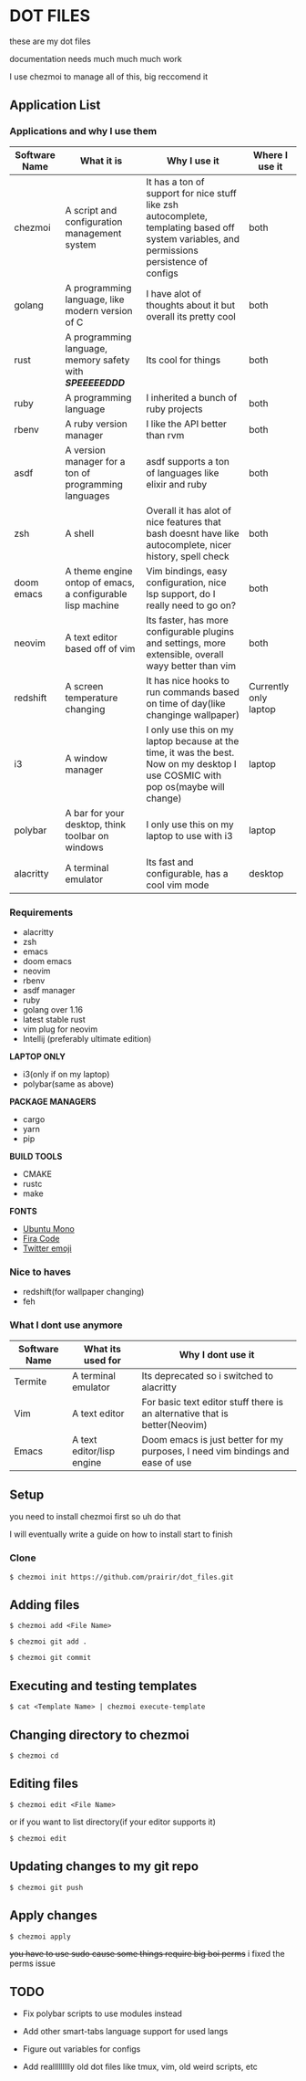 # DOT FILES

these are my dot files

documentation needs much much much work

I use chezmoi to manage all of this, big reccomend it

## Application List

### Applications and why I use them

|Software Name| What it is | Why I use it | Where I use it|
--- | --- | --- | ---
|chezmoi|A script and configuration management system| It has a ton of support for nice stuff like zsh autocomplete, templating based off system variables, and permissions persistence of configs | both|
|golang|A programming language, like modern version of C| I have alot of thoughts about it but overall its pretty cool | both|
|rust| A programming language, memory safety with ***SPEEEEEDDD***| Its cool for things| both|
|ruby|A programming language|I inherited a bunch of ruby projects| both|
|rbenv|A ruby version manager|I like the API better than rvm | both|
|asdf|A version manager for a ton of programming languages| asdf supports a ton of languages like elixir and ruby| both|
|zsh|A shell| Overall it has alot of nice features that bash doesnt have like autocomplete, nicer history, spell check | both|
|doom emacs|A theme engine ontop of emacs, a configurable lisp machine| Vim bindings, easy configuration, nice lsp support, do I really need to go on?| both|
|neovim|A text editor based off of vim| Its faster, has more configurable plugins and settings, more extensible, overall wayy better than vim | both|
|redshift|A screen temperature changing| It has nice hooks to run commands based on time of day(like changinge wallpaper)| Currently only laptop|
|i3|A window manager| I only use this on my laptop because at the time, it was the best. Now on my desktop I use COSMIC with pop os(maybe will change) | laptop|
|polybar|A bar for your desktop, think toolbar on windows|I only use this on my laptop to use with i3 | laptop|
|alacritty| A terminal emulator| Its fast and configurable, has a cool vim mode| desktop|

### Requirements
* alacritty
* zsh
* emacs
* doom emacs
* neovim
* rbenv
* asdf manager
* ruby
* golang over 1.16
* latest stable rust
* vim plug for neovim
* Intellij (preferably ultimate edition)

**LAPTOP ONLY**
* i3(only if on my laptop)
* polybar(same as above)

**PACKAGE MANAGERS**
* cargo
* yarn
* pip

**BUILD TOOLS**
* CMAKE
* rustc
* make

**FONTS**
* [Ubuntu Mono](https://github.com/ryanoasis/nerd-fonts/releases/download/v2.1.0/UbuntuMono.zip)
* [Fira Code](https://github.com/ryanoasis/nerd-fonts/releases/download/v2.1.0/FiraCode.zip)
* [Twitter emoji](https://github.com/eosrei/twemoji-color-font)

### Nice to haves

* redshift(for wallpaper changing)
* feh

### What I dont use anymore

|Software Name | What its used for | Why I dont use it|
--- | --- | ---
|Termite|A terminal emulator|Its deprecated so i switched to alacritty|
|Vim|A text editor| For basic text editor stuff there is an alternative that is better(Neovim)|
|Emacs|A text editor/lisp engine| Doom emacs is just better for my purposes, I need vim bindings and ease of use|


## Setup

you need to install chezmoi first so uh do that

I will eventually write a guide on how to install start to finish

### Clone

```
$ chezmoi init https://github.com/prairir/dot_files.git
```

## Adding files

```
$ chezmoi add <File Name>

$ chezmoi git add .

$ chezmoi git commit
```

## Executing and testing templates

```
$ cat <Template Name> | chezmoi execute-template
```

## Changing directory to chezmoi

```
$ chezmoi cd
```

## Editing files

```
$ chezmoi edit <File Name>
```

or if you want to list directory(if your editor supports it)

```
$ chezmoi edit
```

## Updating changes to my git repo

```
$ chezmoi git push
```

## Apply changes

```
$ chezmoi apply
```

~~you have to use sudo cause some things require big boi perms~~
i fixed the perms issue


## TODO

* Fix polybar scripts to use modules instead

* Add other smart-tabs language support for used langs

* Figure out variables for configs

* Add reallllllllly old dot files like tmux, vim, old weird scripts, etc
